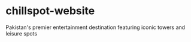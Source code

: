 # chillspot-website
Pakistan's premier entertainment destination featuring iconic towers and leisure spots
